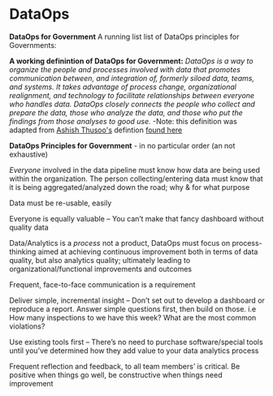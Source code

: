 # DataOps
**DataOps for Government**
A running list list of DataOps principles for Governments:

**A working definintion of DataOps for Government:**
*DataOps is a way to organize the people and processes involved with data that promotes communication between, and integration of, formerly siloed data, teams, and systems. It takes advantage of process change, organizational realignment, and technology to facilitate relationships between everyone who handles data. DataOps closely connects the people who collect and prepare the data, those who analyze the data, and those who put the findings from those analyses to good use.*
-Note: this definition was adapted from [Ashish Thusoo's](https://twitter.com/ashishthusoo?lang=en) defintion [found here](http://www.zdnet.com/article/dataops-changing-the-world-one-organization-at-a-time/)



**DataOps Principles for Government** - in no particular order (an not exhaustive)

*Everyone* involved in the data pipeline must know how data are being used within the organization. The person collecting/entering data must know that it is being aggregated/analyzed down the road; why & for what purpose

Data must be re-usable, easily

Everyone is equally valuable – You can’t make that fancy dashboard without quality data

Data/Analytics is a *process* not a product, DataOps must focus on process-thinking aimed at achieving continuous improvement both in terms of data quality, but also analytics quality; ultimately leading to organizational/functional improvements and outcomes

Frequent, face-to-face communication is a requirement

Deliver simple, incremental insight – Don’t set out to develop a dashboard or reproduce a report. Answer simple questions first, then build on those. i.e How many inspections to we have this week? What are the most common violations? 

Use existing tools first – There’s no need to purchase software/special tools until you’ve determined how they add value to your data analytics process

Frequent reflection and feedback, to all team members’ is critical. Be positive when things go well, be constructive when things need improvement
